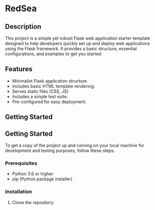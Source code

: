 # RedSea

## Description

This project is a simple yet robust Flask web application starter template designed to help developers quickly set up and deploy web applications using the Flask framework. It provides a basic structure, essential configurations, and examples to get you started.

## Features

*   Minimalist Flask application structure.
*   Includes basic HTML template rendering.
*   Serves static files (CSS, JS).
*   Includes a simple test suite.
*   Pre-configured for easy deployment.

## Getting Started

## Getting Started

To get a copy of the project up and running on your local machine for development and testing purposes, follow these steps.

### Prerequisites

*   Python 3.6 or higher
*   pip (Python package installer)

### Installation

1.  Clone the repository:

